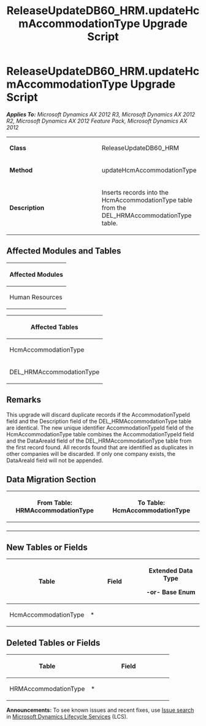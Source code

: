 ﻿---
title: ReleaseUpdateDB60_HRM.updateHcmAccommodationType Upgrade Script
TOCTitle: ReleaseUpdateDB60_HRM.updateHcmAccommodationType Upgrade Script
ms:assetid: 17c6794e-8311-1d49-f074-5489268d2155
ms:mtpsurl: https://msdn.microsoft.com/en-us/library/JJ718591(v=AX.60)
ms:contentKeyID: 49706875
ms.date: 05/18/2015
mtps_version: v=AX.60
---

# ReleaseUpdateDB60\_HRM.updateHcmAccommodationType Upgrade Script 


_**Applies To:** Microsoft Dynamics AX 2012 R3, Microsoft Dynamics AX 2012 R2, Microsoft Dynamics AX 2012 Feature Pack, Microsoft Dynamics AX 2012_

<table>
<colgroup>
<col style="width: 50%" />
<col style="width: 50%" />
</colgroup>
<tbody>
<tr class="odd">
<td><p><strong>Class</strong></p></td>
<td><p>ReleaseUpdateDB60_HRM</p></td>
</tr>
<tr class="even">
<td><p><strong>Method</strong></p></td>
<td><p>updateHcmAccommodationType</p></td>
</tr>
<tr class="odd">
<td><p><strong>Description</strong></p></td>
<td><p>Inserts records into the HcmAccommodationType table from the DEL_HRMAccommodationType table.</p></td>
</tr>
</tbody>
</table>


## Affected Modules and Tables

<table>
<colgroup>
<col style="width: 100%" />
</colgroup>
<thead>
<tr class="header">
<th><p>Affected Modules</p></th>
</tr>
</thead>
<tbody>
<tr class="odd">
<td><p>Human Resources</p></td>
</tr>
</tbody>
</table>


<table>
<colgroup>
<col style="width: 100%" />
</colgroup>
<thead>
<tr class="header">
<th><p>Affected Tables</p></th>
</tr>
</thead>
<tbody>
<tr class="odd">
<td><p>HcmAccommodationType</p></td>
</tr>
<tr class="even">
<td><p>DEL_HRMAccommodationType</p></td>
</tr>
</tbody>
</table>


## Remarks

This upgrade will discard duplicate records if the AccommodationTypeId field and the Description field of the DEL\_HRMAccommodationType table are identical. The new unique identifier AccommodationTypeId field of the HcmAccommodationType table combines the AccommodationTypeId field and the DataAreaId field of the DEL\_HRMAccommodationType table from the first record found. All records found that are identified as duplicates in other companies will be discarded. If only one company exists, the DataAreaId field will not be appended.

## Data Migration Section

<table>
<colgroup>
<col style="width: 50%" />
<col style="width: 50%" />
</colgroup>
<thead>
<tr class="header">
<th><p>From Table: HRMAccommodationType</p></th>
<th><p>To Table: HcmAccommodationType</p></th>
</tr>
</thead>
<tbody>
<tr class="odd">
<td><p></p></td>
<td><p></p></td>
</tr>
</tbody>
</table>


## New Tables or Fields

<table>
<colgroup>
<col style="width: 33%" />
<col style="width: 33%" />
<col style="width: 33%" />
</colgroup>
<thead>
<tr class="header">
<th><p>Table</p></th>
<th><p>Field</p></th>
<th><p>Extended Data Type</p>
<p>-or- Base Enum</p></th>
</tr>
</thead>
<tbody>
<tr class="odd">
<td><p>HcmAccommodationType</p></td>
<td><p>*</p></td>
<td><p></p></td>
</tr>
</tbody>
</table>


## Deleted Tables or Fields

<table>
<colgroup>
<col style="width: 50%" />
<col style="width: 50%" />
</colgroup>
<thead>
<tr class="header">
<th><p>Table</p></th>
<th><p>Field</p></th>
</tr>
</thead>
<tbody>
<tr class="odd">
<td><p>HRMAccommodationType</p></td>
<td><p>*</p></td>
</tr>
</tbody>
</table>

  
**Announcements:** To see known issues and recent fixes, use [Issue search](http://go.microsoft.com/fwlink/?linkid=389258) in [Microsoft Dynamics Lifecycle Services](http://go.microsoft.com/fwlink/?linkid=306505) (LCS).

